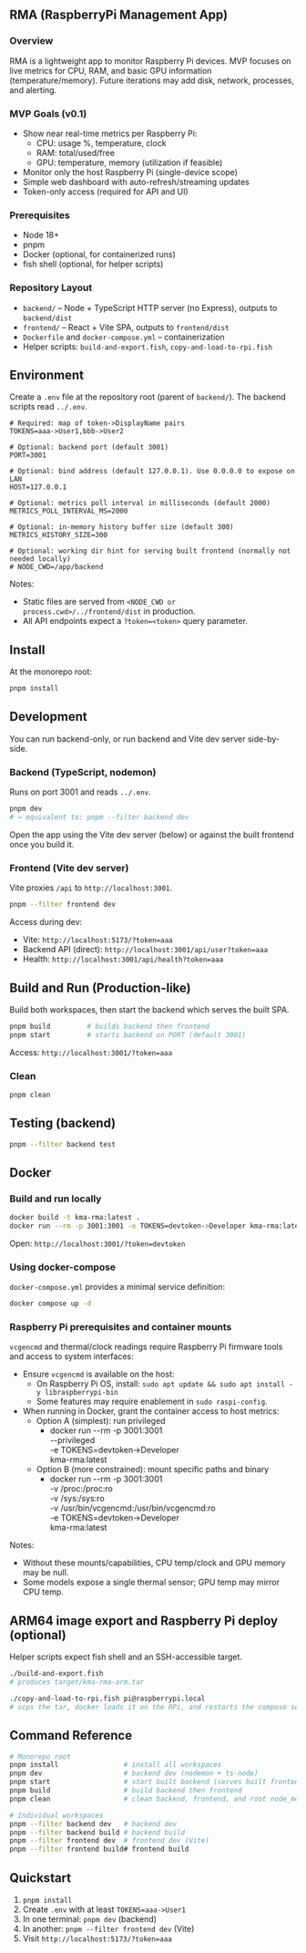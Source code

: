 ## RMA (RaspberryPi Management App)

### Overview
RMA is a lightweight app to monitor Raspberry Pi devices. MVP focuses on live metrics for CPU, RAM, and basic GPU information (temperature/memory). Future iterations may add disk, network, processes, and alerting.

### MVP Goals (v0.1)
- Show near real-time metrics per Raspberry Pi:
  - CPU: usage %, temperature, clock
  - RAM: total/used/free
  - GPU: temperature, memory (utilization if feasible)
- Monitor only the host Raspberry Pi (single-device scope)
- Simple web dashboard with auto-refresh/streaming updates
- Token-only access (required for API and UI)

### Prerequisites
- Node 18+
- pnpm
- Docker (optional, for containerized runs)
- fish shell (optional, for helper scripts)

### Repository Layout
- `backend/` – Node + TypeScript HTTP server (no Express), outputs to `backend/dist`
- `frontend/` – React + Vite SPA, outputs to `frontend/dist`
- `Dockerfile` and `docker-compose.yml` – containerization
- Helper scripts: `build-and-export.fish`, `copy-and-load-to-rpi.fish`

## Environment
Create a `.env` file at the repository root (parent of `backend/`). The backend scripts read `../.env`.

```env
# Required: map of token->DisplayName pairs
TOKENS=aaa->User1,bbb->User2

# Optional: backend port (default 3001)
PORT=3001

# Optional: bind address (default 127.0.0.1). Use 0.0.0.0 to expose on LAN
HOST=127.0.0.1

# Optional: metrics poll interval in milliseconds (default 2000)
METRICS_POLL_INTERVAL_MS=2000

# Optional: in-memory history buffer size (default 300)
METRICS_HISTORY_SIZE=300

# Optional: working dir hint for serving built frontend (normally not needed locally)
# NODE_CWD=/app/backend
```

Notes:
- Static files are served from `<NODE_CWD or process.cwd>/../frontend/dist` in production.
- All API endpoints expect a `?token=<token>` query parameter.

## Install
At the monorepo root:

```bash
pnpm install
```

## Development
You can run backend-only, or run backend and Vite dev server side-by-side.

### Backend (TypeScript, nodemon)
Runs on port 3001 and reads `../.env`.

```bash
pnpm dev
# → equivalent to: pnpm --filter backend dev
```

Open the app using the Vite dev server (below) or against the built frontend once you build it.

### Frontend (Vite dev server)
Vite proxies `/api` to `http://localhost:3001`.

```bash
pnpm --filter frontend dev
```

Access during dev:
- Vite: `http://localhost:5173/?token=aaa`
- Backend API (direct): `http://localhost:3001/api/user?token=aaa`
- Health: `http://localhost:3001/api/health?token=aaa`

## Build and Run (Production-like)
Build both workspaces, then start the backend which serves the built SPA.

```bash
pnpm build         # builds backend then frontend
pnpm start         # starts backend on PORT (default 3001)
```

Access: `http://localhost:3001/?token=aaa`

### Clean
```bash
pnpm clean
```

## Testing (backend)
```bash
pnpm --filter backend test
```

## Docker

### Build and run locally
```bash
docker build -t kma-rma:latest .
docker run --rm -p 3001:3001 -e TOKENS=devtoken->Developer kma-rma:latest
```

Open: `http://localhost:3001/?token=devtoken`

### Using docker-compose
`docker-compose.yml` provides a minimal service definition:

```bash
docker compose up -d
```

### Raspberry Pi prerequisites and container mounts

`vcgencmd` and thermal/clock readings require Raspberry Pi firmware tools and access to system interfaces:

- Ensure `vcgencmd` is available on the host:
  - On Raspberry Pi OS, install: `sudo apt update && sudo apt install -y libraspberrypi-bin`
  - Some features may require enablement in `sudo raspi-config`.
- When running in Docker, grant the container access to host metrics:
  - Option A (simplest): run privileged
    - docker run --rm -p 3001:3001 \
      --privileged \
      -e TOKENS=devtoken->Developer \
      kma-rma:latest
  - Option B (more constrained): mount specific paths and binary
    - docker run --rm -p 3001:3001 \
      -v /proc:/proc:ro \
      -v /sys:/sys:ro \
      -v /usr/bin/vcgencmd:/usr/bin/vcgencmd:ro \
      -e TOKENS=devtoken->Developer \
      kma-rma:latest

Notes:
- Without these mounts/capabilities, CPU temp/clock and GPU memory may be null.
- Some models expose a single thermal sensor; GPU temp may mirror CPU temp.

## ARM64 image export and Raspberry Pi deploy (optional)
Helper scripts expect fish shell and an SSH-accessible target.

```bash
./build-and-export.fish
# produces target/kma-rma-arm.tar

./copy-and-load-to-rpi.fish pi@raspberrypi.local
# scps the tar, docker loads it on the RPi, and restarts the compose service
```

## Command Reference

```bash
# Monorepo root
pnpm install                # install all workspaces
pnpm dev                    # backend dev (nodemon + ts-node)
pnpm start                  # start built backend (serves built frontend)
pnpm build                  # build backend then frontend
pnpm clean                  # clean backend, frontend, and root node_modules

# Individual workspaces
pnpm --filter backend dev   # backend dev
pnpm --filter backend build # backend build
pnpm --filter frontend dev  # frontend dev (Vite)
pnpm --filter frontend build# frontend build
```

## Quickstart
1) `pnpm install`
2) Create `.env` with at least `TOKENS=aaa->User1`
3) In one terminal: `pnpm dev` (backend)
4) In another: `pnpm --filter frontend dev` (Vite)
5) Visit `http://localhost:5173/?token=aaa`


